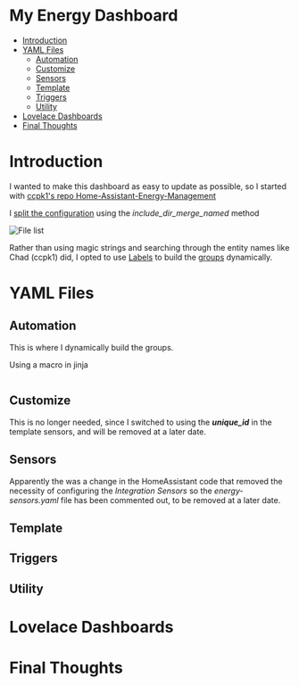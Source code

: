 # My Energy Dashboard <!-- omit from toc -->

- [Introduction](#introduction)
- [YAML Files](#yaml-files)
	- [Automation](#automation)
	- [Customize](#customize)
	- [Sensors](#sensors)
	- [Template](#template)
	- [Triggers](#triggers)
	- [Utility](#utility)
- [Lovelace Dashboards](#lovelace-dashboards)
- [Final Thoughts](#final-thoughts)

# Introduction
I wanted to make this dashboard as easy to update as possible, so I started with [ccpk1's repo Home-Assistant-Energy-Management](https://github.com/ccpk1/Home-Assistant-Energy-Management)

I [split the configuration](https://www.home-assistant.io/docs/configuration/splitting_configuration/) using the *include_dir_merge_named* method


![File list](./../../images/energy_filelist.png)

Rather than using magic strings and searching through the entity names like Chad (ccpk1) did, I opted to use [Labels](https://www.home-assistant.io/docs/organizing/#labels) to build the [groups](https://www.home-assistant.io/integrations/group/) dynamically.

# YAML Files
## Automation

This is where I dynamically build the groups.

Using a macro in jinja
```

```


## Customize
This is no longer needed, since I switched to using the ***unique_id*** in the template sensors, and will be removed at a later date.

## Sensors
Apparently the was a change in the HomeAssistant code that removed the necessity of configuring the  *Integration Sensors* so the *energy-sensors.yaml* file has been commented out, to be removed at a later date.

## Template

## Triggers

## Utility

# Lovelace Dashboards

# Final Thoughts